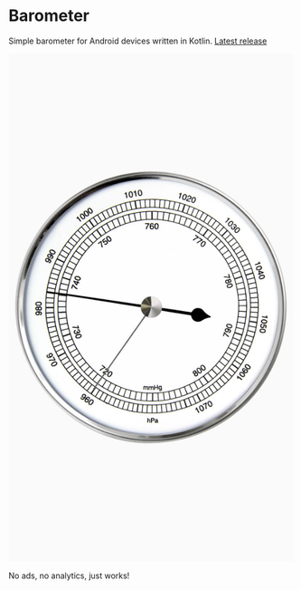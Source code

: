 # Barometer
Simple barometer for Android devices written in Kotlin.
[Latest release](https://github.com/bitlinker/barometer/releases)

![Screenshot](https://github.com/bitlinker/barometer/raw/master/github/screenshot.jpg "Screenshot")

No ads, no analytics, just works!
